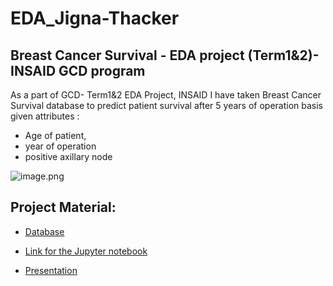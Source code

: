 # EDA_Jigna-Thacker
## Breast Cancer Survival - EDA project (Term1&amp;2)- INSAID GCD program

As a part of GCD- Term1&2 EDA Project, INSAID
I have taken Breast Cancer Survival database to predict patient survival after 5 years of operation basis given attributes : 
- Age of patient, 
- year of operation 
- positive axillary node

![image.png](https://github.com/jmps967/EDA_Jigna-Thacker/blob/master/Images/Breast%20Cancer.jpg)

## Project Material:
- [Database](https://github.com/jmps967/EDA_Jigna-Thacker/blob/master/Breast_cancer_survival.csv)

- [Link for the Jupyter notebook](https://github.com/jmps967/EDA_Jigna-Thacker/blob/master/Breast_cancer_survival_JT.ipynb)

- [Presentation](https://github.com/jmps967/EDA_Jigna-Thacker/blob/master/Project-1_Jigna%20Thacker.pdf)
